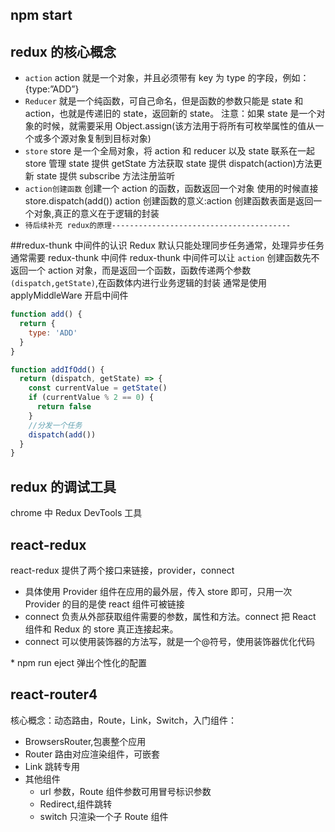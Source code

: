 ## npm start

## redux 的核心概念

- `action`
  action 就是一个对象，并且必须带有 key 为 type 的字段，例如： {type:”ADD”}
- `Reducer`
  就是一个纯函数，可自己命名，但是函数的参数只能是 state 和 action，也就是传递旧的 state，返回新的 state。
  注意：如果 state 是一个对象的时候，就需要采用 Object.assign(该方法用于将所有可枚举属性的值从一个或多个源对象复制到目标对象)
- `store`
  store 是一个全局对象，将 action 和 reducer 以及 state 联系在一起
  store 管理 state
  提供 getState 方法获取 state
  提供 dispatch(action)方法更新 state
  提供 subscribe 方法注册监听
- `action创建函数`
  创建一个 action 的函数，函数返回一个对象
  使用的时候直接 store.dispatch(add())
  action 创建函数的意义:action 创建函数表面是返回一个对象,真正的意义在于逻辑的封装
- `待后续补充 redux的原理----------------------------------------`

##redux-thunk 中间件的认识
Redux 默认只能处理同步任务通常，处理异步任务通常需要 redux-thunk 中间件
redux-thunk 中间件可以让 `action` 创建函数先不返回一个 action 对象，而是返回一个函数，函数传递两个参数`(dispatch,getState)`,在函数体内进行业务逻辑的封装
通常是使用 applyMiddleWare 开启中间件

```js
function add() {
  return {
    type: 'ADD'
  }
}

function addIfOdd() {
  return (dispatch, getState) => {
    const currentValue = getState()
    if (currentValue % 2 == 0) {
      return false
    }
    //分发一个任务
    dispatch(add())
  }
}
```

## redux 的调试工具

chrome 中 Redux DevTools 工具

## react-redux

react-redux 提供了两个接口来链接，provider，connect

- 具体使用 Provider 组件在应用的最外层，传入 store 即可，只用一次 Provider 的目的是使 react 组件可被链接
- connect 负责从外部获取组件需要的参数，属性和方法。connect 把 React 组件和 Redux 的 store 真正连接起来。
- connect 可以使用装饰器的方法写，就是一个@符号，使用装饰器优化代码

\* npm run eject 弹出个性化的配置

## react-router4

核心概念：动态路由，Route，Link，Switch，入门组件：

- BrowsersRouter,包裹整个应用
- Router 路由对应渲染组件，可嵌套
- Link 跳转专用
- 其他组件
  - url 参数，Route 组件参数可用冒号标识参数
  - Redirect,组件跳转
  - switch 只渲染一个子 Route 组件
